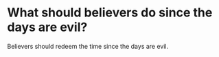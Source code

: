 # What should believers do since the days are evil?

Believers should redeem the time since the days are evil.
